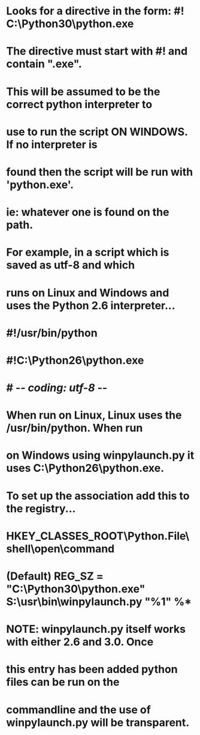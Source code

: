 #
# Looks for a directive in the form: #! C:\Python30\python.exe
# The directive must start with #! and contain ".exe".
# This will be assumed to be the correct python interpreter to
# use to run the script ON WINDOWS. If no interpreter is
# found then the script will be run with 'python.exe'.
# ie: whatever one is found on the path.
# For example, in a script which is saved as utf-8 and which
# runs on Linux and Windows and uses the Python 2.6 interpreter...
#
#    #!/usr/bin/python
#    #!C:\Python26\python.exe
#    # -*- coding: utf-8 -*-
#
# When run on Linux, Linux uses the /usr/bin/python. When run
# on Windows using winpylaunch.py it uses C:\Python26\python.exe.
#
# To set up the association add this to the registry...
#
#    HKEY_CLASSES_ROOT\Python.File\shell\open\command
#    (Default) REG_SZ = "C:\Python30\python.exe" S:\usr\bin\winpylaunch.py "%1" %*
#
# NOTE: winpylaunch.py itself works with either 2.6 and 3.0. Once
# this entry has been added python files can be run on the
# commandline and the use of winpylaunch.py will be transparent.
#
